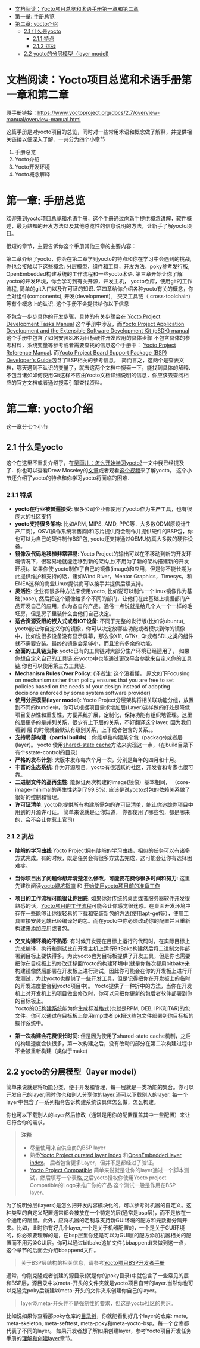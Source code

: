 <!-- TOC -->

- [文档阅读：Yocto项目总览和术语手册第一章和第二章](#文档阅读yocto项目总览和术语手册第一章和第二章)
- [第一章: 手册总览](#第一章-手册总览)
- [第二章: yocto介绍](#第二章-yocto介绍)     
    - [2.1 什么是yocto](2.1-什么是yocto)
        - [2.1.1 特点](2.1.1-特点)    
        - [2.1.2 挑战](2.1.2-挑战)
    - [2.2 yocto的分层模型（layer model)](2.2-yocto的分层模)
<!-- /TOC -->

# 文档阅读：Yocto项目总览和术语手册第一章和第二章    
原手册链接：https://www.yoctoproject.org/docs/2.7/overview-manual/overview-manual.html
  

这篇手册是对yocto项目的总览，同时对一些常用术语和概念做了解释，并提供相关链接以便深入了解．一共分为四个小章节

1. 手册总览
2. Yocto介绍
3. Yocto开发环境
4. Yocto概念解释

# 第一章: 手册总览
欢迎来到yocto项目总览和术语手册，这个手册通过向新手提供概念讲解，软件概述，最为熟知的开发方法以及其他总览性的信息说明的方法，让新手了解yocto项目。

很短的章节，主要告诉你这个手册其他三章的主要内容：

第二章介绍了yocto，你会在第二章学到yocto的特点和你在学习中会遇到的挑战,你也会接触以下这些概念: 分层模型，组件和工具，开发方法，poky参考发行版, OpenEmbedded构建系统的工作流程和一些yocto术语.
第三章开始让你了解yocto的开发环境，你会学习到有关开源，开发主机， yocto仓库，使用git的工作流程, 简单的git入门以及许可证的知识.
第四章给你介绍各种yocto有关的概念，你会对组件(components), 开发(development),　交叉工具链（ cross-toolchain) 等有个概念上的认识.
这个手册不会提供给你以下信息

不包含一步步具体的开发步骤，具体的有关步骤会在 [Yocto Project Development Tasks Manual](http://www.yoctoproject.org/docs/2.7/dev-manual/dev-manual.html) 这个手册中涉及，而[Yocto Project Application Development and the Extensible Software Development Kit (eSDK) manual](http://www.yoctoproject.org/docs/2.7/sdk-manual/sdk-manual.html)这个手册中包含了如何安装SDK为目标硬件开发应用的具体步骤
不包含具体的参考材料，系统变量等参考或者需要查找的信息这个手册中： [Yocto Project Reference Manual](http://www.yoctoproject.org/docs/2.7/ref-manual/ref-manual.html). 而[Yocto Project Board Support Package (BSP) Developer's Guide](https://www.yoctoproject.org/docs/2.7/bsp-guide/bsp-guide.html)包含了BSP相关的参考信息，　简而言之，这两个是查表文档，哪天遇到不认识的变量了，就去这两个文档中搜索一下，能找到具体的解释．
不包含诸如如何使用Git这样不应由Yocto文档详细说明的信息，你应该去查阅相应的官方文档或者通过搜索引擎查找资料。    

# 第二章: yocto介绍

这一章分七个小节

## 2.1 什么是yocto
这个在这里不重复介绍了，在[吴雨儿：怎么开始学习yocto?](https://zhuanlan.zhihu.com/p/67453665)一文中我已经提及了．你也可以查看Drew Moseley的[文章](https://www.embedded.com/why-the-yocto-project-for-my-iot-project/)或者观看[这个视频](https://www.youtube.com/watch?v=utZpKM7i5Z4)来了解yocto。
这个小节还介绍了yocto的特点和你学习yocto将面临的困难．

### 2.1.1 特点
- **yocto在行业被普遍接受**: 很多公司企业都使用了yocto作为生产工具，也有很庞大的社区支持
- **yocto支持很多架构**: 比如ARM, MIPS, AMD, PPC等．大多数ODM(原设计生产厂商)，OSV(操作系统零售商)和芯片提供商会制作并提供硬件的BSP包，你也可以为自己的硬件制作BSP包, yocto还支持通过QEMU仿真大多数的硬件设备。
- **镜像及代码地移植非常容易**: Yocto Project的输出可以在不移动到新的开发环境情况下，很容易地就能迁移到新的架构上(不用为了新的架构搭建新的开发环境)。如果你使 yocto制作了自己的镜像(image)和应用，但是你不能长期为此提供维护和支持的话，诸如Wind River，Mentor Graphics，Timesys，和ENEA这样的商业Linux提供商可以接手并提供后续支持。
- **灵活性**: 企业有很多种方法来使用yocto, 比如说可以制作一个linux镜像作为基础(base), 然后把这个镜像给多个不同的部门，让他们在此基础上根据部门产品开发自己的应用，作为各自的产品。通俗一点说就是给几个人一个一样的毛坯房，但是房子里装什么由他们自己决定。
- **适合资源受限的嵌入式或者IOT设备**: 不同于完整的发行版(比如说ubuntu), yocto能让你自定义你的镜像，你可以决定放哪些功能或者模块到你的镜像中，比如说很多设备没有显示屏幕，那么像X11, GTK+, Qt或者SDL之类的组件就不需要安装。最终的镜像会足够小，而且没有多余的功能。
- **全面的工具链支持**: yocto已有的工具链对大部分生产环境已经适用了， 如果你想自定义自己的工具链,在yocto中也能通过更改平台参数来自定义你的工具链,你也可以使用第三方工具链.
- **Mechanism Rules Over Policy**: (译者注: 这个没看懂， 原文如下Focusing on mechanism rather than policy ensures that you are free to set policies based on the needs of your design instead of adopting decisions enforced by some system software provider)
- **使用分层模型(layer model)**: Yocto Project分层架构将相关联功能分组，放置到不同的bundle中，你可以根据项目需求增加层(Layer)这样做的好处是降低项目复杂性和重复性，方便系统扩展，定制化，保持功能有组织地管理。这里的层更多的是并列关系，很少有上下层的关系，不好翻译这个layer, 因为我们看到 层 的时候就会默认有级别关系，上下或者包含的关系。。
- **支持局部构建（partial builds)**：你能单独构建某个包（package)或者层(layer)。 yocto 使用[shared-state cache](https://www.yoctoproject.org/docs/2.7/overview-manual/overview-manual.html#shared-state-cache)方法来实现这一点，（在build目录下有个sstate-control的目录）
- **严格的发布计划**: 大版本发布每六个月一次，分别是每年的四月和十月。
- **丰富的生态系统**: 作为开源项目，yocto有很活跃的社区，开发者和专家也很可靠。
- **二进制文件的高再生性**: 能保证两次构建的image(镜像）基本相同， （core-image-minimal的再生性达到了99.8%). 应该是说yocto对包的依赖关系做了很好的控制和管理。
- **许可证清单**: yocto能提供所有构建所需包的[许可证清单](http://www.yoctoproject.org/docs/2.7/dev-manual/dev-manual.html#maintaining-open-source-license-compliance-during-your-products-lifecycle)，能让你追踪你项目中用到的开源许可证。 简单来说就是让你知道， 你都使用了哪些包，都是哪来的，会不会让你惹上官司)
### 2.1.2 挑战
- **陡峭的学习曲线** Yocto Project拥有陡峭的学习曲线，相似的任务可以有诸多方式完成。有的时候，既定任务会有很多方式去完成，这可能会让你有选择困难症。
- **当你项目出了问题你想弄清楚怎么修改，可能要花费你很多时间和努力**: 这里先建议阅读[yocto避坑指南](https://www.yoctoproject.org/docs/what-i-wish-id-known/) 和 [开始使用yocto项目前的准备工作](http://www.yoctoproject.org/docs/transitioning-to-a-custom-environment/)
- **项目的工作流程可能很让你困惑**: 如果你对传统的桌面或者服务器软件开发很熟悉的话，[Yocto项目的工作流程](https://www.yoctoproject.org/docs/2.7/overview-manual/overview-manual.html#overview-development-environment)可能会让你感觉很迷惑。在桌面开发环境中存在一些能够让你很轻易的下载和安装新包的方法(使用apt-get等），使用工具直接安装远端已经编译好的包。而在yocto中你必须改动你的配置并且重新构建来添加应用或者包。
- **交叉构建环境的不熟悉**: 有时候开发要在目标上运行的代码时，在实际目标上完成编译，执行和测试比在开发主机上运行BitBake构建然后将二进制文件部署到目标上要快得多。为此yocto也为目标板提供了开发工具，但是你也需要把你在目标板上的修改迁移回Yocto的构建环境中(就是你每次都用bitbake来构建镜像然后部署在开发板上进行测试，因此你可能会在你的开发板上进行开发测试，为此yocto也提供了一些开发工具，但是记得把你在开发板上的临时的开发进度整合到yocto项目中)。 Yocto提供了一种折中的方法，当你在开发机上对开发机上的项目做出修改时，你可以只把你更新的包后者软件部署到你的目标板上。    
Yocto的[OE构建系统](http://www.yoctoproject.org/docs/2.7/ref-manual/ref-manual.html#build-system-term)能为你生成标准格式(也就是RPM, DEB, IPK和TAR)的包文件。你可以通过在目标板上使用rmp或者ipk把这些包文件部署到你目标板的操作系统中。

- **第一次构建会花费很长时间**: 但是因为使用了shared-state cache机制，之后的构建速度会快很多，第一次构建之后，没有改动的部分在第二次构建过程中不会被重新构建（类似于make)
## 2.2 yocto的分层模型（layer model)

简单来说就是将功能分类，便于开发和管理，每一层就是一类功能的集合。你可以开发自己的layer,同时你也和别人分享你的layer.还可以下载别人的layer. 每一个layer中包含了一系列指令告诉构建系统该具体怎么做，怎么构建。

你也可以下载别人的layer然后修改（通常是用你的配置覆盖其中一些配置）来让它符合你的需求。

> **注释**  
> - 尽量使用来自供应商的BSP layer    
> - 熟悉[Yocto Project curated layer index](https://caffelli-staging.yoctoproject.org/software-overview/layers/) 和[OpenEmbedded layer index](http://layers.openembedded.org/layerindex/branch/master/layers/)。 后者包含更多Layer，但并不是都经过了验证。    
> - [Yocto Project Compatible](http://www.yoctoproject.org/docs/2.7/dev-manual/dev-manual.html#making-sure-your-layer-is-compatible-with-yocto-project) 简单来说就是让你的layer通过一个脚本测试，然后填写一个表格,之后yocto授权你使用Yocto project Compatible的Logo来推广你的产品.这个测试一般是作用在BSP layer。    

为了说明分层(layers)是怎么把开发内容模块化的，可以参考对机器的自定义。这种类型的自定义配置通常都会被放在一个特定的层(通常是bsp层)，而不是放在一个通用的层里。此外，应将机器的定制与支持新GUI环境的配方和元数据分隔开来。比如，此时你有好几个layer,一个是关于机器配置的，一个是关于GUI环境的，你必须要理解的是，在bsp层里你还是可以为GUI层的配方添加机器相关的配置而不用污染GUI层。你可以通过bitbake追加文件(.bbappend)来做到这一点，这个章节的后面会介绍bbappend文件。

> 关于BSP层结构的相关信息，请参考[Yocto项目BSP开发者手册](http://www.yoctoproject.org/docs/2.7/bsp-guide/bsp-guide.html)    

通常，你刚克隆或者创建的源目录(就是你的poky目录)中就包含了一些常见的层和BSP层，源目录中以meta-开头的文件夹就是yocto项目自带的layer.当然你也可以克隆完poky后新建以meta-开头的文件夹来创建你自己的layer。

> layer以meta-开头并不是强制性的要求，但这是yocto社区的共识。

比如说如果你查看那poky仓库的[目录树](https://git.yoctoproject.org/cgit/cgit.cgi/poky/tree/)，你就能看到好几个layer的仓库: meta, meta-skeleton, meta-sefttest, meta-poky和meta-yocto-bsp。每一个仓库都代表了不同的layer。
如果开发者想了解如果创建layer，参考Yocto项目开发任务手册的[理解和创建layer](http://www.yoctoproject.org/docs/2.7/dev-manual/dev-manual.html#understanding-and-creating-layers)章节。